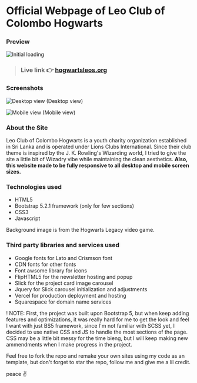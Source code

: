 # Official Webpage of Leo Club of Colombo Hogwarts

### Preview

![Initial loading](/GithubCover/GithubCovervid.avif)

 > ### Live link 👉 [hogwartsleos.org](https://www.hogwartsleos.org/)

### Screenshots

![Desktop view](/GithubCover/desktop_landing.avif)
(Desktop view)

![Mobile view](/GithubCover/mobile_view.avif)
(Mobile view)

### About the Site

Leo Club of Colombo Hogwarts is a youth charity organization established in Sri Lanka and is operated under Lions Clubs International. Since their club theme is inspired by the J. K. Rowling's Wizarding world, I tried to give the site a little bit of Wizadry vibe while maintaining the clean aesthetics. **Also, this website made to be fully responsive to all desktop and mobile screen sizes.**

### Technologies used

- HTML5
- Bootstrap 5.2.1 framework (only for few sections)
- CSS3
- Javascript

Background image is from the Hogwarts Legacy video game.

### Third party libraries and services used

- Google fonts for Lato and Crismson font
- CDN fonts for other fonts
- Font awsome library for icons
- FlipHTML5 for the newsletter hosting and popup
- Slick for the project card image carousel
- Jquery for Slick carousel initialization and adjustments
- Vercel for production deployment and hosting
- Squarespace for domain name services

! NOTE: First, the project was built upon Bootstrap 5, but when keep adding features and optimizations, it was really hard for me to get the look and feel I want with just BS5 framework, since I'm not familiar with SCSS yet, I decided to use native CSS and JS to handle the most sections of the page. CSS may be a little bit messy for the time bieng, but I will keep making new ammendments when I make progress in the project.

Feel free to fork the repo and remake your own sites using my code as an template, but don't forget to star the repo, follow me and give me a lil credit.

peace ✌️
